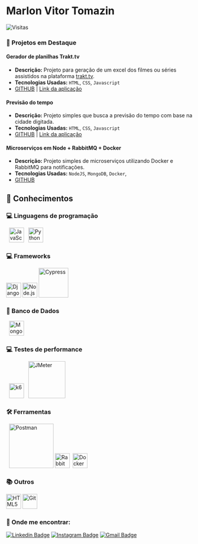 # Marlon Vitor Tomazin
![Visitas](https://komarev.com/ghpvc/?username=marlonvtomazin&color=brightgreen&label=Visitas&style=for-the-badge)

### 🚀 Projetos em Destaque

#### Gerador de planilhas Trakt.tv
* **Descrição:** Projeto para geração de um excel dos filmes ou séries assistidos na plataforma [trakt.tv](https://trakt.tv/).
* **Tecnologias Usadas:** `HTML`, `CSS`, `Javascript`
* [GITHUB](https://github.com/marlonvtomazin/traktApiV2) | [Link da aplicação](https://traktapiv2.netlify.app/)

#### Previsão do tempo
* **Descrição:** Projeto simples que busca a previsão do tempo com base na cidade digitada.
* **Tecnologias Usadas:** `HTML`, `CSS`, `Javascript`
* [GITHUB](https://github.com/marlonvtomazin/weatherForecast) | [Link da aplicação](https://weatherforecastv1.netlify.app/)

#### Microserviços em Node + RabbitMQ + Docker
* **Descrição:** Projeto simples de microserviços utilizando Docker e RabbitMQ para notificações.
* **Tecnologias Usadas:** `NodeJS`, `MongoDB`, `Docker`, 
* [GITHUB](https://github.com/marlonvtomazin/basic-nodejs-microservices)

## 🧠 Conhecimentos
### 💻 Linguagens de programação

<div align="left">
  <img src="https://cdn.jsdelivr.net/gh/devicons/devicon/icons/javascript/javascript-original.svg" alt="JavaScript" width="40" height="40"/>
  <img src="https://cdn.jsdelivr.net/gh/devicons/devicon/icons/python/python-original.svg" alt="Python" width="40" height="40"/>
</div>

### 💻 Frameworks

<div align="left">
  <img src="https://cdn.jsdelivr.net/gh/devicons/devicon/icons/django/django-plain.svg" alt="Django" width="40" height="40"/>
  <img src="https://cdn.jsdelivr.net/gh/devicons/devicon/icons/nodejs/nodejs-original.svg" alt="Node.js" width="40" height="40"/>
  <img src="https://www.cypress.io/cypress_logo_social.png" alt="Cypress" width="80" height="80"/>
</div>

### 💾 Banco de Dados

<div align="left">
  <img src="https://cdn.jsdelivr.net/gh/devicons/devicon/icons/mongodb/mongodb-original-wordmark.svg" alt="MongoDB" width="40" height="40"/>
</div>

### 💻 Testes de performance

<div align="left">
  <img src="https://cdn.jsdelivr.net/gh/devicons/devicon/icons/k6/k6-original.svg" alt="k6" width="40" height="40"/>
  <img src="https://jmeter.apache.org/images/logo.svg" alt="JMeter" width="100" height="100"/>
</div>

### 🛠️ Ferramentas
<div align="left">
  <img src="https://miro.medium.com/v2/resize:fit:1400/1*ap0NRizcKwuX5gfzKqEk6Q.png" alt="Postman" width="120" height="120"/>
  <img src="https://cdn.jsdelivr.net/gh/devicons/devicon/icons/rabbitmq/rabbitmq-original.svg" alt="RabbitMQ" width="40" height="40"/>
  &nbsp;<img src="https://cdn.jsdelivr.net/gh/devicons/devicon/icons/docker/docker-original-wordmark.svg" alt="Docker" width="40" height="40"/>
</div>

### 📚 Outros
<div align="left">
  <img src="https://cdn.jsdelivr.net/gh/devicons/devicon/icons/html5/html5-original.svg" alt="HTML5" width="40" height="40"/>
  <img src="https://cdn.jsdelivr.net/gh/devicons/devicon/icons/git/git-original.svg" alt="Git" width="40" height="40"/>
</div>

### 🤝 Onde me encontrar:
[![Linkedin Badge](https://img.shields.io/badge/LinkedIn-0077B5?style=for-the-badge&logo=linkedin&logoColor=white)](https://www.linkedin.com/in/marlon-tomazin/)
[![Instagram Badge](https://img.shields.io/badge/Instagram-E4405F?style=for-the-badge&logo=instagram&logoColor=white)](https://www.instagram.com/marlonvtomazin/)
[![Gmail Badge](https://img.shields.io/badge/Gmail-D14836?style=for-the-badge&logo=gmail&logoColor=white)](mailto:marlonvtomazin@gmail.com)
